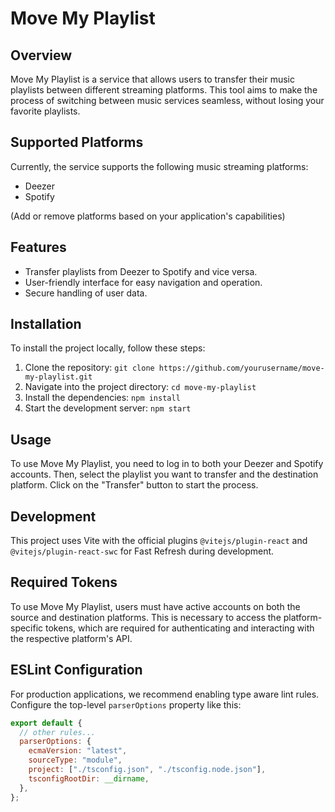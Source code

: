 # Move My Playlist

## Overview

Move My Playlist is a service that allows users to transfer their music playlists between different streaming platforms. This tool aims to make the process of switching between music services seamless, without losing your favorite playlists.

## Supported Platforms

Currently, the service supports the following music streaming platforms:

- Deezer
- Spotify

(Add or remove platforms based on your application's capabilities)

## Features

- Transfer playlists from Deezer to Spotify and vice versa.
- User-friendly interface for easy navigation and operation.
- Secure handling of user data.

## Installation

To install the project locally, follow these steps:

1. Clone the repository: `git clone https://github.com/yourusername/move-my-playlist.git`
2. Navigate into the project directory: `cd move-my-playlist`
3. Install the dependencies: `npm install`
4. Start the development server: `npm start`

## Usage

To use Move My Playlist, you need to log in to both your Deezer and Spotify accounts. Then, select the playlist you want to transfer and the destination platform. Click on the "Transfer" button to start the process.

## Development

This project uses Vite with the official plugins `@vitejs/plugin-react` and `@vitejs/plugin-react-swc` for Fast Refresh during development.

## Required Tokens

To use Move My Playlist, users must have active accounts on both the source and destination platforms. This is necessary to access the platform-specific tokens, which are required for authenticating and interacting with the respective platform's API.

## ESLint Configuration

For production applications, we recommend enabling type aware lint rules. Configure the top-level `parserOptions` property like this:

```js
export default {
  // other rules...
  parserOptions: {
    ecmaVersion: "latest",
    sourceType: "module",
    project: ["./tsconfig.json", "./tsconfig.node.json"],
    tsconfigRootDir: __dirname,
  },
};
```
